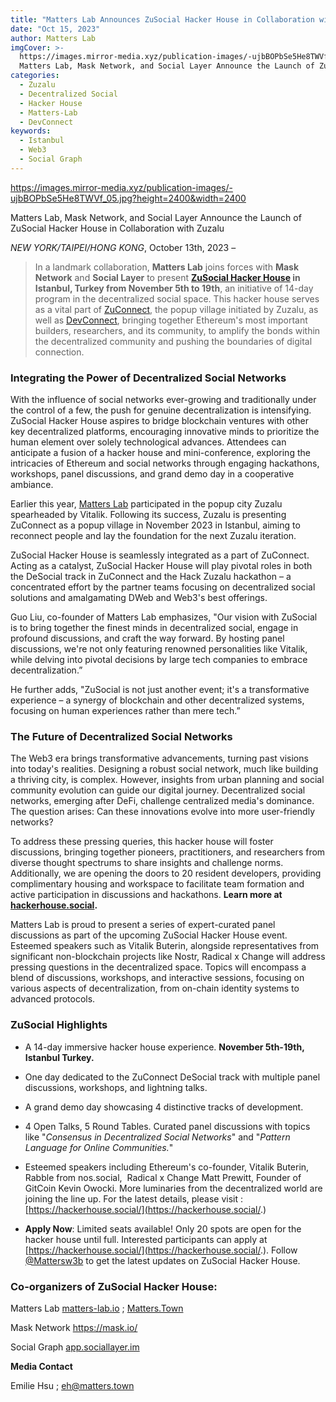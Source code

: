 ```yaml
---
title: "Matters Lab Announces ZuSocial Hacker House in Collaboration with Zuzalu"
date: "Oct 15, 2023"
author: Matters Lab
imgCover: >-
  https://images.mirror-media.xyz/publication-images/-ujbBOPbSe5He8TWVf_05.jpg?height=2400&width=2400
  Matters Lab, Mask Network, and Social Layer Announce the Launch of ZuSocial Hacker House in Collaboration with Zuzalu
categories:
  - Zuzalu
  - Decentralized Social
  - Hacker House
  - Matters-Lab
  - DevConnect
keywords:
  - Istanbul
  - Web3
  - Social Graph
---
```

https://images.mirror-media.xyz/publication-images/-ujbBOPbSe5He8TWVf_05.jpg?height=2400&width=2400
<figcaption>Matters Lab, Mask Network, and Social Layer Announce the Launch of ZuSocial Hacker House in Collaboration with Zuzalu</figcaption>

*NEW YORK/TAIPEI/HONG KONG*, October 13th, 2023 –

> In a landmark collaboration, **Matters Lab** joins forces with **Mask Network** and **Social Layer** to present **[ZuSocial Hacker House](https://hackerhouse.social) in Istanbul, Turkey from November 5th to 19th**, an initiative of 14-day program in the decentralized social space. This hacker house serves as a vital part of [ZuConnect](https://zuzalu.city/), the popup village initiated by Zuzalu, as well as [DevConnect](https://devconnect.org/), bringing together Ethereum's most important builders, researchers, and its community, to amplify the bonds within the decentralized community and pushing the boundaries of digital connection.

### Integrating the Power of Decentralized Social Networks

With the influence of social networks ever-growing and traditionally under the control of a few, the push for genuine decentralization is intensifying. ZuSocial Hacker House aspires to bridge blockchain ventures with other key decentralized platforms, encouraging innovative minds to prioritize the human element over solely technological advances. Attendees can anticipate a fusion of a hacker house and mini-conference, exploring the intricacies of Ethereum and social networks through engaging hackathons, workshops, panel discussions, and grand demo day in a cooperative ambiance.

Earlier this year, [Matters Lab](https://matters-lab.io) participated in the popup city Zuzalu spearheaded by Vitalik. Following its success, Zuzalu is presenting ZuConnect as a popup village in November 2023 in Istanbul, aiming to reconnect people and lay the foundation for the next Zuzalu iteration.

ZuSocial Hacker House is seamlessly integrated as a part of ZuConnect. Acting as a catalyst, ZuSocial Hacker House will play pivotal roles in both the DeSocial track in ZuConnect and the Hack Zuzalu hackathon – a concentrated effort by the partner teams focusing on decentralized social solutions and amalgamating DWeb and Web3's best offerings.

Guo Liu, co-founder of Matters Lab emphasizes, "Our vision with ZuSocial is to bring together the finest minds in decentralized social, engage in profound discussions, and craft the way forward. By hosting panel discussions, we're not only featuring renowned personalities like Vitalik, while delving into pivotal decisions by large tech companies to embrace decentralization.”

He further adds, "ZuSocial is not just another event; it's a transformative experience – a synergy of blockchain and other decentralized systems, focusing on human experiences rather than mere tech.”

### The Future of Decentralized Social Networks

The Web3 era brings transformative advancements, turning past visions into today's realities. Designing a robust social network, much like building a thriving city, is complex. However, insights from urban planning and social community evolution can guide our digital journey. Decentralized social networks, emerging after DeFi, challenge centralized media's dominance. The question arises: Can these innovations evolve into more user-friendly networks?

To address these pressing queries, this hacker house will foster discussions, bringing together pioneers, practitioners, and researchers from diverse thought spectrums to share insights and challenge norms. Additionally, we are opening the doors to 20 resident developers, providing complimentary housing and workspace to facilitate team formation and active participation in discussions and hackathons. **Learn more at [hackerhouse.social](https://hackerhouse.social).**

Matters Lab is proud to present a series of expert-curated panel discussions as part of the upcoming ZuSocial Hacker House event. Esteemed speakers such as Vitalik Buterin, alongside representatives from significant non-blockchain projects like Nostr, Radical x Change will address pressing questions in the decentralized space. Topics will encompass a blend of discussions, workshops, and interactive sessions, focusing on various aspects of decentralization, from on-chain identity systems to advanced protocols.

### ZuSocial Highlights

* A 14-day immersive hacker house experience. **November 5th-19th, Istanbul Turkey.**

* One day dedicated to the ZuConnect DeSocial track with multiple panel discussions, workshops, and lightning talks.

* A grand demo day showcasing 4 distinctive tracks of development.

* 4 Open Talks, 5 Round Tables. Curated panel discussions with topics like "*Consensus in Decentralized Social Networks*" and "*Pattern Language for Online Communities.*"

* Esteemed speakers including Ethereum's co-founder, Vitalik Buterin, Rabble from nos.social,  Radical x Change Matt Prewitt, Founder of GitCoin Kevin Owocki. More luminaries from the decentralized world are joining the line up. For the latest details, please visit : [https://hackerhouse.social/](https://hackerhouse.social/.)

* **Apply Now**: Limited seats available! Only 20 spots are open for the hacker house until full. Interested participants can apply at [https://hackerhouse.social/](https://hackerhouse.social/.). Follow [@Mattersw3b](https://twitter.com/Mattersw3b) to get the latest updates on ZuSocial Hacker House.

### Co-organizers of ZuSocial Hacker House:

Matters Lab [matters-lab.io](http://matters-lab.io) ; [Matters.Town](http://matters.town)

Mask Network <https://mask.io/>

Social Graph [app.sociallayer.im](https://t.co/sIKDgy6iiO)

**Media Contact**

Emilie Hsu ; eh@matters.town
